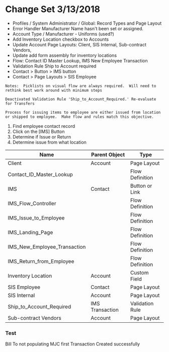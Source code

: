 # Change Set 3/13/2018

* Profiles / System Administrator / Global: Record Types and Page Layout
* Error Handler Manufacturer Name hasn't been set or assigned.
* Account Type / Manufacturer - Uniforms (used?)
* Add Inventory Location checkbox to Accounts
* Update Account Page Layouts: Client, SIS Internal, Sub-contract Vendors,
* Update add form assembly for inventory locations
* Flow: Contact ID Master Lookup, IMS New
Employee Transaction
* Validation Rule Ship to Account required
* Contact > Button > IMS button
* Contact > Page Layouts > SIS Employee



`Notes:  Picklists on visual flow are
always required.  Will need to rethink
best work around with minimum steps`

`Deactivated Validation Rule
'Ship_to_Account_Required.' Re-evaluate
for Transfers`

`Process for issuing items to employee are
either issued from location or shipped to
employee.  Make flow and rules match this
objective.`

1. Find employee contact record
1. Click on the [IMS] Button
1. Determine if Issue or Return
1. Determine issue from what location


| Name | Parent Object | Type |
|------|---------------|------|
|Client|Account|Page Layout|
|Contact_ID_Master_Lookup||Flow Definition|
|IMS|	Contact|	Button or Link|
|IMS_Flow_Controller||		Flow Definition|
|IMS_Issue_to_Employee||		Flow Definition|
|IMS_Landing_Page||		Flow Definition|
|IMS_New_Employee_Transaction||		Flow Definition|
|IMS_Return_from_Employee||		Flow Definition|
|Inventory Location|	Account	|Custom Field|
|SIS Employee|	Contact	|Page Layout|
|SIS Internal|	Account|	Page Layout|
|Ship_to_Account_Required|	IMS Transaction	|Validation Rule|
|Sub-contract Vendors|	Account|	Page Layout|


### Test
Bill To not populating MJC first
Transaction Created successfully
